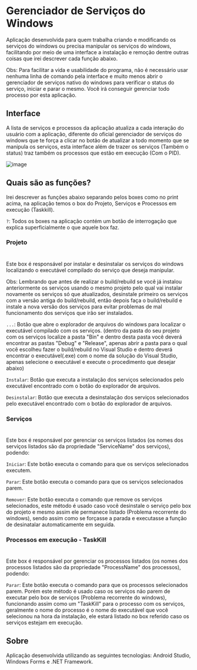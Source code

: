 # Gerenciador de Serviços do Windows

Aplicação desenvolvida para quem trabalha criando e modificando os serviços do windows ou precisa manipular os serviços do windows, facilitando por meio de uma interface a instalação e remoção dentre outras coisas que irei descrever cada função abaixo.

Obs: Para facilitar a vida e usabilidade do programa, não é necessário usar nenhuma linha de comando pela interface e muito menos abrir o gerenciador de serviços nativo do windows para verificar o status do serviço, iniciar e parar o mesmo. Você irá conseguir gerenciar todo processo por esta aplicação.

## Interface

A lista de serviços e processos da aplicação atualiza a cada interação do usuário com a aplicação, diferente do oficial gerenciador de serviços do windows que te força a clicar no botão de atualizar a todo momento que se manipula os serviços, esta interface além de trazer os serviços (Também o status) traz também os processos que estão em execução (Com o PID).

![image](https://user-images.githubusercontent.com/74942532/129638288-1e8ebb11-bf44-41f5-bd5b-702591815238.png)

## Quais são as funções?

Irei descrever as funções abaixo separando pelos boxes como no print acima, na aplicação temos o box do Projeto, Serviços e Processos em execução (Taskkill).

`?`: Todos os boxes na aplicação contém um botão de interrogação que explica superficialmente o que aquele box faz. 

### Projeto
#
Este box é responsável por instalar e desinstalar os serviços do windows localizando o executável compilado do serviço que deseja manipular. 

Obs: Lembrando que antes de realizar o build/rebuild se você já instalou anteriormente os serviços usando o mesmo projeto pelo qual vai instalar novamente os serviços só que atualizados, desinstale primeiro os serviços com a versão antiga do build/rebuild, então depois faça o build/rebuild e instale a nova versão dos serviços para evitar problemas de mal funcionamento dos serviços que irão ser instalados.

`...`: Botão que abre o explorador de arquivos do windows para localizar o executável compilado com os serviços. (dentro da pasta do seu projeto com os serviços localize a pasta "Bin" e dentro desta pasta você deverá encontrar as pastas "Debug" e "Release", apenas abrir a pasta para o qual você escolheu fazer o build/rebuild no Visual Studio e dentro deverá encontrar o executável(.exe) com o nome da solução do Visual Studio, apenas selecione o executável e execute o procedimento que desejar abaixo)

`Instalar`: Botão que executa a instalação dos serviços selecionados pelo executável encontrado com o botão do explorador de arquivos. 

`Desinstalar`: Botão que executa a desinstalação dos serviços selecionados pelo executável encontrado com o botão do explorador de arquivos. 

### Serviços
#
Este box é responsável por gerenciar os serviços listados (os nomes dos serviços listados são da propriedade "ServiceName" dos serviços), podendo: 

`Iniciar`: Este botão executa o comando para que os serviços selecionados executem. 

`Parar`: Este botão executa o comando para que os serviços selecionados parem. 

`Remover`: Este botão executa o comando que remove os serviços selecionados, este método é usado caso você desinstale o serviço pelo box do projeto e mesmo assim ele permanece listado (Problema recorrente do windows), sendo assim como se forçasse a parada e executasse a função de desinatalar automaticamente em seguida.

### Processos em execução - TaskKill
#
Este box é responsável por gerenciar os processos listados (os nomes dos processos listados são da propriedade "ProcessName" dos processos), podendo: 

`Parar`: Este botão executa o comando para que os processos selecionados parem. Porém este método é usado caso os serviços não parem de executar pelo box de serviços (Problema recorrente do windows), funcionando assim como um "TaskKill" para o processo com os serviços, geralmente o nome do processo é o nome do executável que você selecionou na hora da instalação, ele estará listado no box referido caso os serviços estejam em execução.

## Sobre

Aplicação desenvolvida utilizando as seguintes tecnologias: Android Studio, Windows Forms e .NET Framework.
